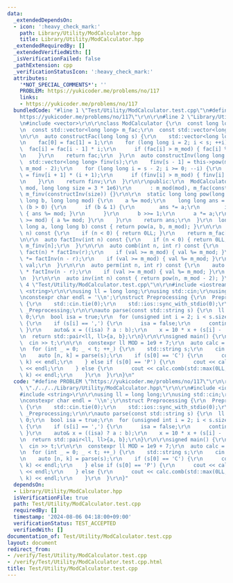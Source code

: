 ```yaml
---
data:
  _extendedDependsOn:
  - icon: ':heavy_check_mark:'
    path: Library/Utility/ModCalculator.hpp
    title: Library/Utility/ModCalculator.hpp
  _extendedRequiredBy: []
  _extendedVerifiedWith: []
  _isVerificationFailed: false
  _pathExtension: cpp
  _verificationStatusIcon: ':heavy_check_mark:'
  attributes:
    '*NOT_SPECIAL_COMMENTS*': ''
    PROBLEM: https://yukicoder.me/problems/no/117
    links:
    - https://yukicoder.me/problems/no/117
  bundledCode: "#line 1 \"Test/Utility/ModCalculator.test.cpp\"\n#define PROBLEM \"\
    https://yukicoder.me/problems/no/117\"\r\n\r\n#line 2 \"Library/Utility/ModCalculator.hpp\"\
    \n#include <vector>\r\n\r\nclass ModCalculator {\r\n  const long long m_mod;\r\
    \n  const std::vector<long long> m_fac;\r\n  const std::vector<long long> m_finv;\r\
    \n\r\n  auto constructFac(long long s) {\r\n    std::vector<long long> fac(s);\r\
    \n    fac[0] = fac[1] = 1;\r\n    for (long long i = 2; i < s; ++i) {\r\n    \
    \  fac[i] = fac[i - 1] * i;\r\n      if (fac[i] > m_mod) { fac[i] %= m_mod; }\r\
    \n    }\r\n    return fac;\r\n  }\r\n  auto constructInv(long long s) {\r\n  \
    \  std::vector<long long> finv(s);\r\n    finv[s - 1] = this->pow(m_fac[s - 1],\
    \ m_mod - 2);\r\n    for (long long i = s - 2; i >= 0; --i) {\r\n      finv[i]\
    \ = finv[i + 1] * (i + 1);\r\n      if (finv[i] > m_mod) { finv[i] %= m_mod; }\r\
    \n    }\r\n    return finv;\r\n  }\r\n\r\npublic:\r\n  ModCalculator(long long\
    \ mod, long long size = 3 * 1e6)\r\n      : m_mod(mod), m_fac(constructFac(size)),\
    \ m_finv(constructInv(size)) {}\r\n\r\n  static long long pow(long long a, long\
    \ long b, long long mod) {\r\n    a %= mod;\r\n    long long ans = 1;\r\n    while\
    \ (b > 0) {\r\n      if (b & 1) {\r\n        ans *= a;\r\n        if (ans >= mod)\
    \ { ans %= mod; }\r\n      }\r\n      b >>= 1;\r\n      a *= a;\r\n      if (a\
    \ >= mod) { a %= mod; }\r\n    }\r\n    return ans;\r\n  }\r\n  long long pow(long\
    \ long a, long long b) const { return pow(a, b, m_mod); }\r\n\r\n  auto fact(int\
    \ n) const {\r\n    if (n < 0) { return 0LL; }\r\n    return m_fac[n];\r\n  }\r\
    \n\r\n  auto factInv(int n) const {\r\n    if (n < 0) { return 0LL; }\r\n    return\
    \ m_finv[n];\r\n  }\r\n\r\n  auto comb(int n, int r) const {\r\n    auto val =\
    \ fact(n) * factInv(r);\r\n    if (val >= m_mod) { val %= m_mod; }\r\n    val\
    \ *= factInv(n - r);\r\n    if (val >= m_mod) { val %= m_mod; }\r\n    return\
    \ val;\r\n  }\r\n\r\n  auto perm(int n, int r) const {\r\n    auto val = fact(n)\
    \ * factInv(n - r);\r\n    if (val >= m_mod) { val %= m_mod; }\r\n    return val;\r\
    \n  }\r\n\r\n  auto inv(int n) const { return pow(n, m_mod - 2); }\r\n};\r\n#line\
    \ 4 \"Test/Utility/ModCalculator.test.cpp\"\n\r\n#include <iostream>\r\n#include\
    \ <string>\r\n\r\nusing ll = long long;\r\nusing std::cin;\r\nusing std::cout;\r\
    \nconstexpr char endl = '\\n';\r\nstruct Preprocessing {\r\n  Preprocessing()\
    \ {\r\n    std::cin.tie(0);\r\n    std::ios::sync_with_stdio(0);\r\n  };\r\n}\
    \ _Preprocessing;\r\n\r\nauto parse(const std::string s) {\r\n  ll a = 0, b =\
    \ 0;\r\n  bool isa = true;\r\n  for (unsigned int i = 2; i < s.size() - 1; ++i)\
    \ {\r\n    if (s[i] == ',') {\r\n      isa = false;\r\n      continue;\r\n   \
    \ }\r\n    auto& x = ((isa) ? a : b);\r\n    x = 10 * x + (s[i] - '0');\r\n  }\r\
    \n  return std::pair<ll, ll>{a, b};\r\n}\r\n\r\nsigned main() {\r\n  ll t;\r\n\
    \  cin >> t;\r\n\r\n  constexpr ll MOD = 1e9 + 7;\r\n  auto calc = ModCalculator(MOD);\r\
    \n  for (int _ = 0; _ < t; ++_) {\r\n    std::string s;\r\n    cin >> s;\r\n\r\
    \n    auto [n, k] = parse(s);\r\n    if (s[0] == 'C') {\r\n      cout << calc.comb(n,\
    \ k) << endl;\r\n    } else if (s[0] == 'P') {\r\n      cout << calc.perm(n, k)\
    \ << endl;\r\n    } else {\r\n      cout << calc.comb(std::max(0LL, n + k - 1),\
    \ k) << endl;\r\n    }\r\n  }\r\n}\n"
  code: "#define PROBLEM \"https://yukicoder.me/problems/no/117\"\r\n\r\n#include\
    \ \"./../../Library/Utility/ModCalculator.hpp\"\r\n\r\n#include <iostream>\r\n\
    #include <string>\r\n\r\nusing ll = long long;\r\nusing std::cin;\r\nusing std::cout;\r\
    \nconstexpr char endl = '\\n';\r\nstruct Preprocessing {\r\n  Preprocessing()\
    \ {\r\n    std::cin.tie(0);\r\n    std::ios::sync_with_stdio(0);\r\n  };\r\n}\
    \ _Preprocessing;\r\n\r\nauto parse(const std::string s) {\r\n  ll a = 0, b =\
    \ 0;\r\n  bool isa = true;\r\n  for (unsigned int i = 2; i < s.size() - 1; ++i)\
    \ {\r\n    if (s[i] == ',') {\r\n      isa = false;\r\n      continue;\r\n   \
    \ }\r\n    auto& x = ((isa) ? a : b);\r\n    x = 10 * x + (s[i] - '0');\r\n  }\r\
    \n  return std::pair<ll, ll>{a, b};\r\n}\r\n\r\nsigned main() {\r\n  ll t;\r\n\
    \  cin >> t;\r\n\r\n  constexpr ll MOD = 1e9 + 7;\r\n  auto calc = ModCalculator(MOD);\r\
    \n  for (int _ = 0; _ < t; ++_) {\r\n    std::string s;\r\n    cin >> s;\r\n\r\
    \n    auto [n, k] = parse(s);\r\n    if (s[0] == 'C') {\r\n      cout << calc.comb(n,\
    \ k) << endl;\r\n    } else if (s[0] == 'P') {\r\n      cout << calc.perm(n, k)\
    \ << endl;\r\n    } else {\r\n      cout << calc.comb(std::max(0LL, n + k - 1),\
    \ k) << endl;\r\n    }\r\n  }\r\n}"
  dependsOn:
  - Library/Utility/ModCalculator.hpp
  isVerificationFile: true
  path: Test/Utility/ModCalculator.test.cpp
  requiredBy: []
  timestamp: '2024-08-06 04:18:00+09:00'
  verificationStatus: TEST_ACCEPTED
  verifiedWith: []
documentation_of: Test/Utility/ModCalculator.test.cpp
layout: document
redirect_from:
- /verify/Test/Utility/ModCalculator.test.cpp
- /verify/Test/Utility/ModCalculator.test.cpp.html
title: Test/Utility/ModCalculator.test.cpp
---
```

